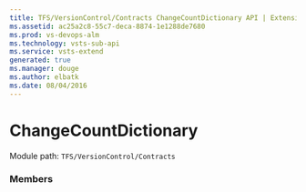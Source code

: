 ```yaml
---
title: TFS/VersionControl/Contracts ChangeCountDictionary API | Extensions for Visual Studio Team Services
ms.assetid: ac25a2c8-55c7-deca-8874-1e1288de7680
ms.prod: vs-devops-alm
ms.technology: vsts-sub-api
ms.service: vsts-extend
generated: true
ms.manager: douge
ms.author: elbatk
ms.date: 08/04/2016
---
```


# ChangeCountDictionary

Module path: `TFS/VersionControl/Contracts`


### Members

